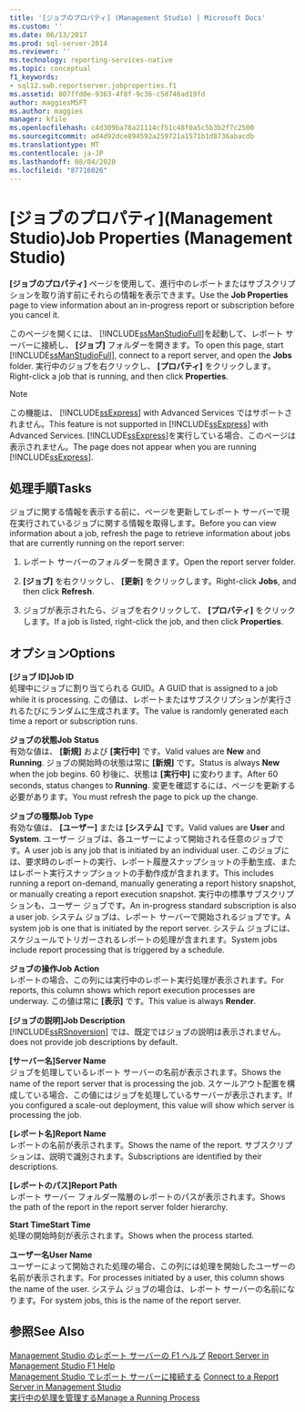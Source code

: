 ```yaml
---
title: '[ジョブのプロパティ] (Management Studio) | Microsoft Docs'
ms.custom: ''
ms.date: 06/13/2017
ms.prod: sql-server-2014
ms.reviewer: ''
ms.technology: reporting-services-native
ms.topic: conceptual
f1_keywords:
- sql12.swb.reportserver.jobproperties.f1
ms.assetid: 807ffd0e-9363-4f8f-9c36-c5d746ad19fd
author: maggiesMSFT
ms.author: maggies
manager: kfile
ms.openlocfilehash: c4d309ba78a21114cf51c48f0a5c5b3b2f7c2500
ms.sourcegitcommit: ad4d92dce894592a259721a1571b1d8736abacdb
ms.translationtype: MT
ms.contentlocale: ja-JP
ms.lasthandoff: 08/04/2020
ms.locfileid: "87716026"
---
```

# <a name="job-properties-management-studio"></a><span data-ttu-id="a3899-102">[ジョブのプロパティ]\(Management Studio)</span><span class="sxs-lookup"><span data-stu-id="a3899-102">Job Properties (Management Studio)</span></span>
  <span data-ttu-id="a3899-103">**[ジョブのプロパティ]** ページを使用して、進行中のレポートまたはサブスクリプションを取り消す前にそれらの情報を表示できます。</span><span class="sxs-lookup"><span data-stu-id="a3899-103">Use the **Job Properties** page to view information about an in-progress report or subscription before you cancel it.</span></span>  
  
 <span data-ttu-id="a3899-104">このページを開くには、 [!INCLUDE[ssManStudioFull](../../includes/ssmanstudiofull-md.md)]を起動して、レポート サーバーに接続し、 **[ジョブ]** フォルダーを開きます。</span><span class="sxs-lookup"><span data-stu-id="a3899-104">To open this page, start [!INCLUDE[ssManStudioFull](../../includes/ssmanstudiofull-md.md)], connect to a report server, and open the **Jobs** folder.</span></span> <span data-ttu-id="a3899-105">実行中のジョブを右クリックし、 **[プロパティ]** をクリックします。</span><span class="sxs-lookup"><span data-stu-id="a3899-105">Right-click a job that is running, and then click **Properties**.</span></span>  
  
> [!NOTE]  
>  <span data-ttu-id="a3899-106">この機能は、 [!INCLUDE[ssExpress](../../includes/ssexpress-md.md)] with Advanced Services ではサポートされません。</span><span class="sxs-lookup"><span data-stu-id="a3899-106">This feature is not supported in [!INCLUDE[ssExpress](../../includes/ssexpress-md.md)] with Advanced Services.</span></span> <span data-ttu-id="a3899-107">[!INCLUDE[ssExpress](../../includes/ssexpress-md.md)]を実行している場合、このページは表示されません。</span><span class="sxs-lookup"><span data-stu-id="a3899-107">The page does not appear when you are running [!INCLUDE[ssExpress](../../includes/ssexpress-md.md)].</span></span>  
  
## <a name="tasks"></a><span data-ttu-id="a3899-108">処理手順</span><span class="sxs-lookup"><span data-stu-id="a3899-108">Tasks</span></span>  
 <span data-ttu-id="a3899-109">ジョブに関する情報を表示する前に、ページを更新してレポート サーバーで現在実行されているジョブに関する情報を取得します。</span><span class="sxs-lookup"><span data-stu-id="a3899-109">Before you can view information about a job, refresh the page to retrieve information about jobs that are currently running on the report server:</span></span>  
  
1.  <span data-ttu-id="a3899-110">レポート サーバーのフォルダーを開きます。</span><span class="sxs-lookup"><span data-stu-id="a3899-110">Open the report server folder.</span></span>  
  
2.  <span data-ttu-id="a3899-111">**[ジョブ]** を右クリックし、 **[更新]** をクリックします。</span><span class="sxs-lookup"><span data-stu-id="a3899-111">Right-click **Jobs**, and then click **Refresh**.</span></span>  
  
3.  <span data-ttu-id="a3899-112">ジョブが表示されたら、ジョブを右クリックして、 **[プロパティ]** をクリックします。</span><span class="sxs-lookup"><span data-stu-id="a3899-112">If a job is listed, right-click the job, and then click **Properties**.</span></span>  
  
## <a name="options"></a><span data-ttu-id="a3899-113">オプション</span><span class="sxs-lookup"><span data-stu-id="a3899-113">Options</span></span>  
 <span data-ttu-id="a3899-114">**[ジョブ ID]**</span><span class="sxs-lookup"><span data-stu-id="a3899-114">**Job ID**</span></span>  
 <span data-ttu-id="a3899-115">処理中にジョブに割り当てられる GUID。</span><span class="sxs-lookup"><span data-stu-id="a3899-115">A GUID that is assigned to a job while it is processing.</span></span> <span data-ttu-id="a3899-116">この値は、レポートまたはサブスクリプションが実行されるたびにランダムに生成されます。</span><span class="sxs-lookup"><span data-stu-id="a3899-116">The value is randomly generated each time a report or subscription runs.</span></span>  
  
 <span data-ttu-id="a3899-117">**ジョブの状態**</span><span class="sxs-lookup"><span data-stu-id="a3899-117">**Job Status**</span></span>  
 <span data-ttu-id="a3899-118">有効な値は、 **[新規]** および **[実行中]** です。</span><span class="sxs-lookup"><span data-stu-id="a3899-118">Valid values are **New** and **Running**.</span></span> <span data-ttu-id="a3899-119">ジョブの開始時の状態は常に **[新規]** です。</span><span class="sxs-lookup"><span data-stu-id="a3899-119">Status is always **New** when the job begins.</span></span> <span data-ttu-id="a3899-120">60 秒後に、状態は **[実行中]** に変わります。</span><span class="sxs-lookup"><span data-stu-id="a3899-120">After 60 seconds, status changes to **Running**.</span></span> <span data-ttu-id="a3899-121">変更を確認するには、ページを更新する必要があります。</span><span class="sxs-lookup"><span data-stu-id="a3899-121">You must refresh the page to pick up the change.</span></span>  
  
 <span data-ttu-id="a3899-122">**ジョブの種類**</span><span class="sxs-lookup"><span data-stu-id="a3899-122">**Job Type**</span></span>  
 <span data-ttu-id="a3899-123">有効な値は、 **[ユーザー]** または **[システム]** です。</span><span class="sxs-lookup"><span data-stu-id="a3899-123">Valid values are **User** and **System**.</span></span> <span data-ttu-id="a3899-124">ユーザー ジョブは、各ユーザーによって開始される任意のジョブです。</span><span class="sxs-lookup"><span data-stu-id="a3899-124">A user job is any job that is initiated by an individual user.</span></span> <span data-ttu-id="a3899-125">このジョブには、要求時のレポートの実行、レポート履歴スナップショットの手動生成、またはレポート実行スナップショットの手動作成が含まれます。</span><span class="sxs-lookup"><span data-stu-id="a3899-125">This includes running a report on-demand, manually generating a report history snapshot, or manually creating a report execution snapshot.</span></span> <span data-ttu-id="a3899-126">実行中の標準サブスクリプションも、ユーザー ジョブです。</span><span class="sxs-lookup"><span data-stu-id="a3899-126">An in-progress standard subscription is also a user job.</span></span> <span data-ttu-id="a3899-127">システム ジョブは、レポート サーバーで開始されるジョブです。</span><span class="sxs-lookup"><span data-stu-id="a3899-127">A system job is one that is initiated by the report server.</span></span> <span data-ttu-id="a3899-128">システム ジョブには、スケジュールでトリガーされるレポートの処理が含まれます。</span><span class="sxs-lookup"><span data-stu-id="a3899-128">System jobs include report processing that is triggered by a schedule.</span></span>  
  
 <span data-ttu-id="a3899-129">**ジョブの操作**</span><span class="sxs-lookup"><span data-stu-id="a3899-129">**Job Action**</span></span>  
 <span data-ttu-id="a3899-130">レポートの場合、この列には実行中のレポート実行処理が表示されます。</span><span class="sxs-lookup"><span data-stu-id="a3899-130">For reports, this column shows which report execution processes are underway.</span></span> <span data-ttu-id="a3899-131">この値は常に **[表示]** です。</span><span class="sxs-lookup"><span data-stu-id="a3899-131">This value is always **Render**.</span></span>  
  
 <span data-ttu-id="a3899-132">**[ジョブの説明]**</span><span class="sxs-lookup"><span data-stu-id="a3899-132">**Job Description**</span></span>  
 [!INCLUDE[ssRSnoversion](../../includes/ssrsnoversion-md.md)] <span data-ttu-id="a3899-133">では、既定ではジョブの説明は表示されません。</span><span class="sxs-lookup"><span data-stu-id="a3899-133">does not provide job descriptions by default.</span></span>  
  
 <span data-ttu-id="a3899-134">**[サーバー名]**</span><span class="sxs-lookup"><span data-stu-id="a3899-134">**Server Name**</span></span>  
 <span data-ttu-id="a3899-135">ジョブを処理しているレポート サーバーの名前が表示されます。</span><span class="sxs-lookup"><span data-stu-id="a3899-135">Shows the name of the report server that is processing the job.</span></span> <span data-ttu-id="a3899-136">スケールアウト配置を構成している場合、この値にはジョブを処理しているサーバーが表示されます。</span><span class="sxs-lookup"><span data-stu-id="a3899-136">If you configured a scale-out deployment, this value will show which server is processing the job.</span></span>  
  
 <span data-ttu-id="a3899-137">**[レポート名]**</span><span class="sxs-lookup"><span data-stu-id="a3899-137">**Report Name**</span></span>  
 <span data-ttu-id="a3899-138">レポートの名前が表示されます。</span><span class="sxs-lookup"><span data-stu-id="a3899-138">Shows the name of the report.</span></span> <span data-ttu-id="a3899-139">サブスクリプションは、説明で識別されます。</span><span class="sxs-lookup"><span data-stu-id="a3899-139">Subscriptions are identified by their descriptions.</span></span>  
  
 <span data-ttu-id="a3899-140">**[レポートのパス]**</span><span class="sxs-lookup"><span data-stu-id="a3899-140">**Report Path**</span></span>  
 <span data-ttu-id="a3899-141">レポート サーバー フォルダー階層のレポートのパスが表示されます。</span><span class="sxs-lookup"><span data-stu-id="a3899-141">Shows the path of the report in the report server folder hierarchy.</span></span>  
  
 <span data-ttu-id="a3899-142">**Start Time**</span><span class="sxs-lookup"><span data-stu-id="a3899-142">**Start Time**</span></span>  
 <span data-ttu-id="a3899-143">処理の開始時刻が表示されます。</span><span class="sxs-lookup"><span data-stu-id="a3899-143">Shows when the process started.</span></span>  
  
 <span data-ttu-id="a3899-144">**ユーザー名**</span><span class="sxs-lookup"><span data-stu-id="a3899-144">**User Name**</span></span>  
 <span data-ttu-id="a3899-145">ユーザーによって開始された処理の場合、この列には処理を開始したユーザーの名前が表示されます。</span><span class="sxs-lookup"><span data-stu-id="a3899-145">For processes initiated by a user, this column shows the name of the user.</span></span> <span data-ttu-id="a3899-146">システム ジョブの場合は、レポート サーバーの名前になります。</span><span class="sxs-lookup"><span data-stu-id="a3899-146">For system jobs, this is the name of the report server.</span></span>  
  
## <a name="see-also"></a><span data-ttu-id="a3899-147">参照</span><span class="sxs-lookup"><span data-stu-id="a3899-147">See Also</span></span>  
 <span data-ttu-id="a3899-148">[Management Studio のレポート サーバーの F1 ヘルプ](report-server-in-management-studio-f1-help.md) </span><span class="sxs-lookup"><span data-stu-id="a3899-148">[Report Server in Management Studio F1 Help](report-server-in-management-studio-f1-help.md) </span></span>  
 <span data-ttu-id="a3899-149">[Management Studio でレポート サーバーに接続する](connect-to-a-report-server-in-management-studio.md) </span><span class="sxs-lookup"><span data-stu-id="a3899-149">[Connect to a Report Server in Management Studio](connect-to-a-report-server-in-management-studio.md) </span></span>  
 [<span data-ttu-id="a3899-150">実行中の処理を管理する</span><span class="sxs-lookup"><span data-stu-id="a3899-150">Manage a Running Process</span></span>](../subscriptions/manage-a-running-process.md)  
  
  
